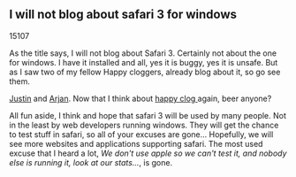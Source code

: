 <article><h2>I will not blog about safari 3 for windows</h2><time><span class="day">1</span><span class="month">5</span><span class="year">107</span></time><p>As the title says, I will not blog about Safari 3. Certainly not about the one for windows. I have it installed and all, yes it is buggy, yes it is unsafe. But as I saw two of my fellow Happy cloggers, already blog about it, so go see them.</p><p><a href="http://juice10.com/blog/articles/2007/06/12/safari-3-beta-launched-also-for-windows">Justin</a> and <a href="http://arjaneising.nl/browsers/safari-for-windows-or">Arjan</a>. Now that I think about <a href="http://www.happyclog.nl/">happy clog </a>again, beer anyone?</p><p>All fun aside, I think and hope that safari 3 will be used by many people. Not in the least by web developers running windows. They will get the chance to test stuff in safari, so all of your excuses are gone... Hopefully, we will see more websites and applications supporting safari. The most used excuse that I heard a lot, <em>We don't use apple so we can't test it, and nobody else is running it, look at our stats...</em>, is gone.</p></article>